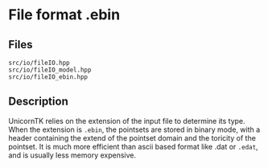 # File format .ebin

## Files

```
src/io/fileIO.hpp  
src/io/fileIO_model.hpp  
src/io/fileIO_ebin.hpp
```

##  Description


UnicornTK relies on the extension of the input file to determine its type. When the extension is `.ebin`, the pointsets are stored in binary mode, with a header containing the extend of the pointset domain and the toricity of the pointset. It is much more efficient than ascii based format like .dat or `.edat`, and is usually less memory expensive.

